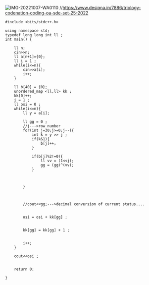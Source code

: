![IMG-20221007-WA0110](https://user-images.githubusercontent.com/72196604/235767048-792a6109-91c9-488f-bf84-859e43ac18c8.jpg)
//https://www.desiqna.in/7886/triology-codenation-coding-oa-sde-set-25-2022

```
#include <bits/stdc++.h>

using namespace std;
typedef long long int ll ; 
int main() {
    
    ll n;
    cin>>n;
    ll a[n+1]={0};
    ll i = 1 ; 
    while(i<=n){
        cin>>a[i];
        i++;
    }
    
    ll b[40] = {0};
    unordered_map <ll,ll> kk ;
    kk[0]++;
    i = 1 ; 
    ll osi = 0 ; 
    while(i<=n){
        ll y = a[i];
        
        ll gg = 0 ; 
        //j--->row_number
        for(int j=30;j>=0;j--){
            int k = y >> j ;
            if(k&1){
                b[j]++;
            }
            
            if(b[j]%2!=0){
                ll vv = (1<<j);
                gg = (gg)^(vv);
            }
            
            
            
        }
        
        
        
        //cout<<gg;--->decimal conversion of current status....
        
        
        osi = osi + kk[gg] ; 
        
        
        kk[gg] = kk[gg] + 1 ;
        
        
        i++;
    }
    
    cout<<osi ; 
    
    
    return 0; 
    
}

